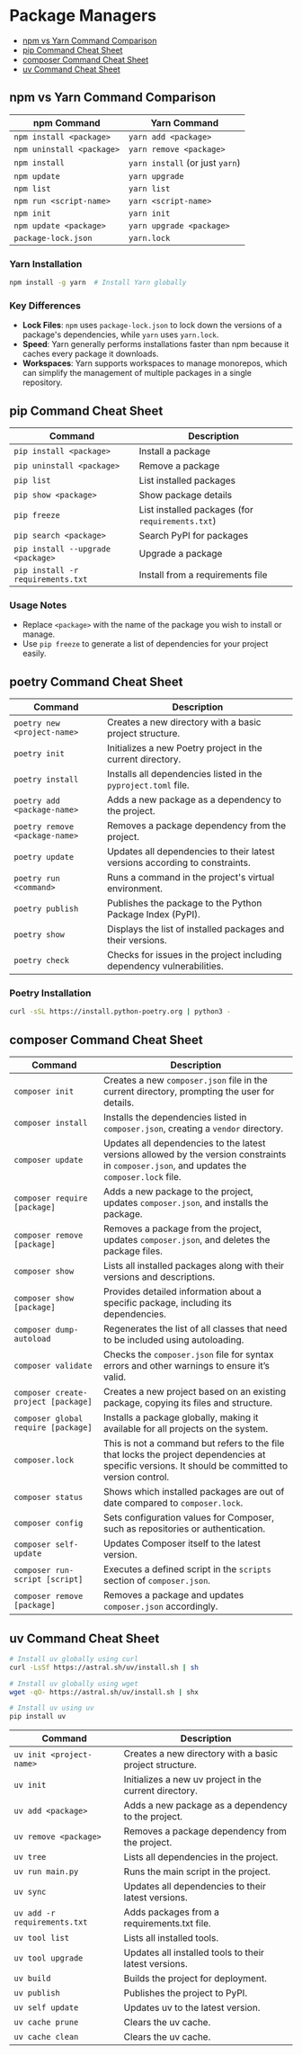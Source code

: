 # Package Managers

- [npm vs Yarn Command Comparison](#npm-vs-yarn-command-comparison)
- [pip Command Cheat Sheet](#pip-command-cheat-sheet)
- [composer Command Cheat Sheet](#composer-command-cheat-sheet)
- [uv Command Cheat Sheet](#uv-command-cheat-sheet)

## npm vs Yarn Command Comparison

| npm Command               | Yarn Command                    |
| ------------------------- | ------------------------------- |
| `npm install <package>`   | `yarn add <package>`            |
| `npm uninstall <package>` | `yarn remove <package>`         |
| `npm install`             | `yarn install` (or just `yarn`) |
| `npm update`              | `yarn upgrade`                  |
| `npm list`                | `yarn list`                     |
| `npm run <script-name>`   | `yarn <script-name>`            |
| `npm init`                | `yarn init`                     |
| `npm update <package>`    | `yarn upgrade <package>`        |
| `package-lock.json`       | `yarn.lock`                     |

### Yarn Installation

```bash
npm install -g yarn  # Install Yarn globally
```

### Key Differences

- **Lock Files**: `npm` uses `package-lock.json` to lock down the versions of a package's dependencies, while `yarn` uses `yarn.lock`.
- **Speed**: Yarn generally performs installations faster than npm because it caches every package it downloads.
- **Workspaces**: Yarn supports workspaces to manage monorepos, which can simplify the management of multiple packages in a single repository.

## pip Command Cheat Sheet

| Command                           | Description                                      |
| --------------------------------- | ------------------------------------------------ |
| `pip install <package>`           | Install a package                                |
| `pip uninstall <package>`         | Remove a package                                 |
| `pip list`                        | List installed packages                          |
| `pip show <package>`              | Show package details                             |
| `pip freeze`                      | List installed packages (for `requirements.txt`) |
| `pip search <package>`            | Search PyPI for packages                         |
| `pip install --upgrade <package>` | Upgrade a package                                |
| `pip install -r requirements.txt` | Install from a requirements file                 |

### Usage Notes

- Replace `<package>` with the name of the package you wish to install or manage.
- Use `pip freeze` to generate a list of dependencies for your project easily.

## poetry Command Cheat Sheet

| Command                        | Description                                                                 |
| ------------------------------ | --------------------------------------------------------------------------- |
| `poetry new <project-name>`    | Creates a new directory with a basic project structure.                     |
| `poetry init`                  | Initializes a new Poetry project in the current directory.                  |
| `poetry install`               | Installs all dependencies listed in the `pyproject.toml` file.              |
| `poetry add <package-name>`    | Adds a new package as a dependency to the project.                          |
| `poetry remove <package-name>` | Removes a package dependency from the project.                              |
| `poetry update`                | Updates all dependencies to their latest versions according to constraints. |
| `poetry run <command>`         | Runs a command in the project's virtual environment.                        |
| `poetry publish`               | Publishes the package to the Python Package Index (PyPI).                   |
| `poetry show`                  | Displays the list of installed packages and their versions.                 |
| `poetry check`                 | Checks for issues in the project including dependency vulnerabilities.      |

### Poetry Installation

```bash
curl -sSL https://install.python-poetry.org | python3 -
```

## composer Command Cheat Sheet

| Command                             | Description                                                                                                                                       |
| ----------------------------------- | ------------------------------------------------------------------------------------------------------------------------------------------------- |
| `composer init`                     | Creates a new `composer.json` file in the current directory, prompting the user for details.                                                      |
| `composer install`                  | Installs the dependencies listed in `composer.json`, creating a `vendor` directory.                                                               |
| `composer update`                   | Updates all dependencies to the latest versions allowed by the version constraints in `composer.json`, and updates the `composer.lock` file.      |
| `composer require [package]`        | Adds a new package to the project, updates `composer.json`, and installs the package.                                                             |
| `composer remove [package]`         | Removes a package from the project, updates `composer.json`, and deletes the package files.                                                       |
| `composer show`                     | Lists all installed packages along with their versions and descriptions.                                                                          |
| `composer show [package]`           | Provides detailed information about a specific package, including its dependencies.                                                               |
| `composer dump-autoload`            | Regenerates the list of all classes that need to be included using autoloading.                                                                   |
| `composer validate`                 | Checks the `composer.json` file for syntax errors and other warnings to ensure it’s valid.                                                        |
| `composer create-project [package]` | Creates a new project based on an existing package, copying its files and structure.                                                              |
| `composer global require [package]` | Installs a package globally, making it available for all projects on the system.                                                                  |
| `composer.lock`                     | This is not a command but refers to the file that locks the project dependencies at specific versions. It should be committed to version control. |
| `composer status`                   | Shows which installed packages are out of date compared to `composer.lock`.                                                                       |
| `composer config`                   | Sets configuration values for Composer, such as repositories or authentication.                                                                   |
| `composer self-update`              | Updates Composer itself to the latest version.                                                                                                    |
| `composer run-script [script]`      | Executes a defined script in the `scripts` section of `composer.json`.                                                                            |
| `composer remove [package]`         | Removes a package and updates `composer.json` accordingly.                                                                                        |

## uv Command Cheat Sheet

```bash
# Install uv globally using curl
curl -LsSf https://astral.sh/uv/install.sh | sh

# Install uv globally using wget
wget -qO- https://astral.sh/uv/install.sh | shx

# Install uv using uv
pip install uv
```

| Command                      | Description                                             |
| ---------------------------- | ------------------------------------------------------- |
| `uv init <project-name>`     | Creates a new directory with a basic project structure. |
| `uv init`                    | Initializes a new uv project in the current directory.  |
| `uv add <package>`           | Adds a new package as a dependency to the project.      |
| `uv remove <package>`        | Removes a package dependency from the project.          |
| `uv tree`                    | Lists all dependencies in the project.                  |
| `uv run main.py`             | Runs the main script in the project.                    |
| `uv sync`                    | Updates all dependencies to their latest versions.      |
| `uv add -r requirements.txt` | Adds packages from a requirements.txt file.             |
| `uv tool list`               | Lists all installed tools.                              |
| `uv tool upgrade`            | Updates all installed tools to their latest versions.   |
| `uv build`                   | Builds the project for deployment.                      |
| `uv publish`                 | Publishes the project to PyPI.                          |
| `uv self update`             | Updates uv to the latest version.                       |
| `uv cache prune`             | Clears the uv cache.                                    |
| `uv cache clean`             | Clears the uv cache.                                    |
